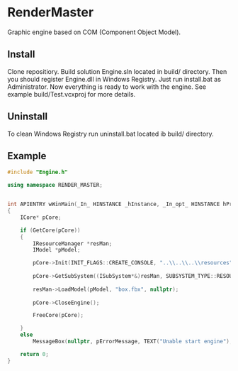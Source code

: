# RenderMaster

Graphic engine based on COM (Component Object Model). 

## Install
Clone repositiory. Build solution Engine.sln located in build/ directory. Then you should register Engine.dll in Windows Registry. Just run install.bat as Administrator.
Now everything is ready to work with the engine. See example build/Test.vcxproj for more details.

## Uninstall
To clean Windows Registry run uninstall.bat located ib build/ directory.

## Example
```cpp
#include "Engine.h"

using namespace RENDER_MASTER;


int APIENTRY wWinMain(_In_ HINSTANCE _hInstance, _In_opt_ HINSTANCE hPrevInstance, _In_ LPWSTR lpCmdLine, _In_ int nCmdShow)
{
	ICore* pCore;

	if (GetCore(pCore))
	{
		IResourceManager *resMan;
		IModel *pModel;

		pCore->Init(INIT_FLAGS::CREATE_CONSOLE, "..\\..\\..\\resources", nullptr);
				
		pCore->GetSubSystem((ISubSystem*&)resMan, SUBSYSTEM_TYPE::RESOURCE_MANAGER);
			
		resMan->LoadModel(pModel, "box.fbx", nullptr);
		
		pCore->CloseEngine();

		FreeCore(pCore);

	}
	else
		MessageBox(nullptr, pErrorMessage, TEXT("Unable start engine"), MB_OK | MB_ICONERROR);

	return 0;
}
```

